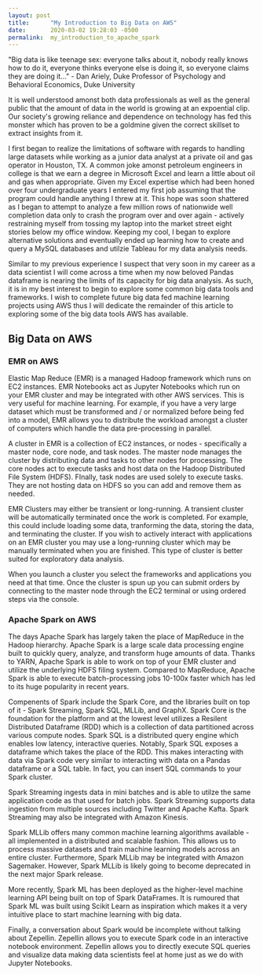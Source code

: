 ```yaml
---
layout: post
title:      "My Introduction to Big Data on AWS"
date:       2020-03-02 19:28:03 -0500
permalink:  my_introduction_to_apache_spark
---
```



"Big data is like teenage sex: everyone talks about it, nobody really knows how to do it, everyone thinks everyone else is doing it, so everyone claims they are doing it..." - Dan Ariely, Duke Professor of Psychology and Behavioral Economics, Duke University

It is well understood amonst both data professionals as well as the general public that the amount of data in the world is growing at an expoential clip. Our society's growing reliance and dependence on technology has fed this monster which has proven to be a goldmine given the correct skillset to extract insights from it. 

I first began to realize the limitations of software with regards to handling large datasets while working as a junior data analyst at a private oil and gas operator in Houston, TX. A common joke amonst petroleum engineers in college is that we earn a degree in Microsoft Excel and learn a little about oil and gas when appropriate. Given my Excel expertise which had been honed over four undergraduate years I entered my first job assuming that the program could handle anything I threw at it. This hope was soon shattered as I began to attempt to analyze a few million rows of nationwide well completion data only to crash the program over and over again -  actively restraining myself from tossing my laptop into the market street eight stories below my office window. Keeping my cool, I began to explore alternative solutions and eventually ended up learning how to create and query a MySQL databases and utilzie Tableau for my data analysis needs. 

Similar to my previous experience I suspect that very soon in my career as a data scientist I will come across a time when my now beloved Pandas dataframe is nearing the limits of its capacity for big data analysis. As such, it is in my best interest to begin to explore some common big data tools and frameworks. I wish to complete future big data fed machine learning projects using AWS thus I will dedicate the remainder of this article to exploring some of the big data tools AWS has available. 

## Big Data on AWS

### EMR on AWS

Elastic Map Reduce (EMR) is a managed Hadoop framework which runs on EC2 instances. EMR Notebooks act as Jupyter Notebooks which run on your EMR cluster and may be integrated with other AWS services. This is very useful for machine learning. For example, if you have a very large dataset which must be transformed and / or normalized before being fed into a model, EMR allows you to distribute the workload amongst a cluster of computers which handle the data pre-processing in parallel. 

A cluster in EMR is a collection of EC2 instances, or nodes - specifically a master node, core node, and task nodes. The master node manages the cluster by distributing data and tasks to other nodes for processing. The core nodes act to execute tasks and host data on the Hadoop Distributed File System (HDFS). FInally, task nodes are used solely to execute tasks.  They are not hosting data on HDFS so you can add and remove them as needed. 

EMR Clusters may either be transient or long-running. A transient cluster will be automatically terminated once the work is completed. For example, this could include loading some data, tranforming the data, storing the data, and terminating the cluster. If you wish to actively interact with applications on an EMR cluster you may use a long-running cluster which may be manually terminated when you are finished. This type of cluster is better suited for exploratory data analysis. 

When you launch a cluster you select the frameworks and applications you need at that time. Once the cluster is spun up you can submit orders by connecting to the master node through the EC2 terminal or using ordered steps via the console.

### Apache Spark on AWS

The days Apache Spark has largely taken the place of MapReduce in the Hadoop hierarchy. Apache Spark is a large scale data processing engine built to quickly query, analyze, and transform huge amounts of data. Thanks to YARN, Apache Spark is able to work on top of your EMR cluster and utilize the underlying HDFS filing system. Compared to MapReduce, Apache Spark is able to execute batch-processing jobs 10-100x faster which has led to its huge popularity in recent years. 

Compenents of Spark include the Spark Core, and the libraries built on top of it - Spark Streaming, Spark SQL, MLLib, and GraphX. Spark Core is the foundation for the platform and at the lowest level utilizes a Resilent Distributed Dataframe (RDD) which is a collection of data partitioned across various compute nodes. Spark SQL is a distributed query engine which enables low latency, interactive queries. Notably, Spark SQL exposes a dataframe which takes the place of the RDD. This makes interacting with data via Spark code very similar to interacting with data on a Pandas dataframe or a SQL table. In fact, you can insert SQL commands to your Spark cluster. 

Spark Streaming ingests data in mini batches and is able to utilze the same application code as that used for batch jobs. Spark Streaming supports data ingestion from multiple sources including Twitter and Apache Kafta. Spark Streaming may also be integrated with Amazon Kinesis. 

Spark MLLib offers many common machine learning algorithms available - all implemented in a distributed and scalable fashion. This allows us to process massive datasets and train machine learning models across an entire cluster. Furthermore, Spark MLLib may be integrated with Amazon Sagemaker. However, Spark MLLib is likely going to become deprecated in the next major Spark release. 

More recently, Spark ML has been deployed as the higher-level  machine learning API being built on top of Spark DataFrames. It is rumoured that Spark ML was built using Scikit Learn as inspiration which makes it a very intuitive place to start machine learning with big data. 

Finally, a conversation about Spark would be incomplete without talking about Zepellin. Zepellin allows you to execute Spark code in an interactive notebook environment. Zepellin allows you to directly execute SQL queries and visualize data making data scientists feel at home just as we do with Jupyter Notebooks. 


